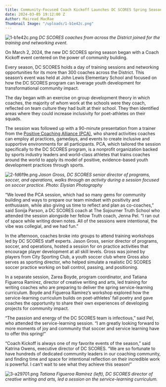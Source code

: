 ```yaml
---
title: Community-Focused Coach Kickoff Launches DC SCORES Spring Season
date: 2024-03-05 19:12:00 Z
Author: Mairead MacRae
Thumbnail Image: "/uploads/1-b1e42c.png"
---
```


![1-b1e42c.png](/uploads/1-b1e42c.png)
*DC SCORES coaches from across the District joined for the training and networking event.*












On March 2, 2024, the new DC SCORES spring season began with a Coach Kickoff event centered on the power of community building. 

Every season, DC SCORES holds a day of training sessions and networking opportunities for its more than 300 coaches across the District. This season’s event was held at John Lewis Elementary School and focused on how the DC SCORES program can leverage youth development for transformational community impact. 

The day began with an exercise on group development theory in which coaches, the majority of whom work at the schools were they coach, reflected on team culture they had built at their school. They then identified areas where they could increase inclusivity for poet-athletes on their squads. 

The session was followed up with a 90-minute presentation from a trainer from the [Positive Coaching Alliance (PCA)](https://positivecoach.org/), who shared activities coaches can employ at practices, gamedays, and events to create inclusive and supportive environments for all participants. PCA, which tailored the session specifically to the DC SCORES program, is a nonprofit organization backed by sports industry leaders and world-class athletes that trains coaches around the world to apply its model of positive, evidence-based youth development practices through sports.

![2-fd6f9e.png](/uploads/2-fd6f9e.png)
*Jason Gross, DC SCORES senior director of programs, soccer, and operations, walks through an activity during a session focused on soccer practice. Photo: Elysian Photography*

“We loved the PCA session, which had so many gems for community building and ways to prepare our team mindset with positivity and enthusiasm, while also giving us time to reflect and plan as co-coaches,” said Sonija Parson, a DC SCORES coach at The Sojourner Truth School who attended the session alongside her fellow Truth coach, Jenna Pel. “I ran out of space while writing down notes. All of the sessions were intentional, the vibe was collegial, and we had fun.”

In the afternoon, coaches broke into groups to attend training workshops led by DC SCORES staff experts. Jason Gross, senior director of programs, soccer, and operations, hosted a session for on practice activities that encourage player development at all skill levels. Gross was joined by players from City Sporting Club, a youth soccer club where Gross also serves as sporting director, who helped simulate a realistic DC SCORES soccer practice working on ball control, passing, and positioning. 

In a separate session, Zarea Boyde, program coordinator, and Tatiana Figueroa Ramírez, director of creative writing and arts, led training for writing coaches who are preparing to deliver the spring service-learning curriculum. Boyde and Figueroa Ramírez’s workshop explored how the service-learning curriculum builds on poet-athletes’ fall poetry and gave coaches the opportunity to share their own experiences of developing projects for community impact. 

“The passion and energy of the DC SCORES team is infectious,” said Pel, who attended the service-learning session. “I am greatly looking forward to more moments of joy and community that soccer and service learning have to offer this spring!”

“Coach Kickoff is always one of my favorite events of the season,” said Katrina Owens, executive director of DC SCORES. “We are so fortunate to have hundreds of dedicated community leaders in our coaching community, and finding time and space for intentional reflection on their incredible work is powerful. I can’t wait to see what they achieve this season!”

![3-a29701.png](/uploads/3-a29701.png)
*Tatiana Figueroa Ramírez (left), DC SCORES director of creative writing and arts, led a session on the service-learning curriculum.*